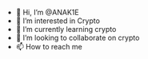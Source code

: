 - 👋 Hi, I’m @ANAK1E
- 👀 I’m interested in Crypto
- 🌱 I’m currently learning crypto
- 💞️ I’m looking to collaborate on crypto
- 📫 How to reach me 

<!---
ANAK1E/ANAK1E is a ✨ special ✨ repository because its `README.md` (this file) appears on your GitHub profile.
You can click the Preview link to take a look at your changes.
--->
